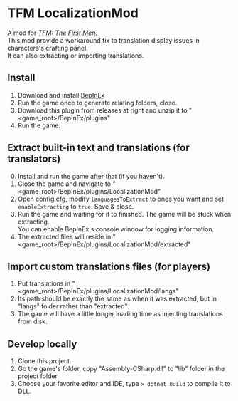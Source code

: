 # TFM LocalizationMod
A mod for [*TFM: The First Men*](https://store.steampowered.com/app/700820/).  
This mod provide a workaround fix to translation display issues in characters's crafting panel.  
It can also extracting or importing translations.

## Install
1. Download and install [BepInEx](https://github.com/BepInEx/BepInEx/releases/latest)
2. Run the game once to generate relating folders, close.
3. Download this plugin from releases at right and unzip it to "<game_root>/BepInEx/plugins"
4. Run the game.

## Extract built-in text and translations (for translators)
0. Install and run the game after that (if you haven't).
1. Close the game and navigate to "<game_root>/BepInEx/plugins/LocalizationMod"
2. Open config.cfg, modify `languagesToExtract` to ones you want and set `enableExtracting` to `true`. Save & close.
3. Run the game and waiting for it to finished. The game will be stuck when extracting.  
  You can enable BepInEx's console window for logging information.
4. The extracted files will reside in "<game_root>/BepInEx/plugins/LocalizationMod/extracted"

## Import custom translations files (for players)
1. Put translations in "<game_root>/BepInEx/plugins/LocalizationMod/langs" 
2. Its path should be exactly the same as when it was extracted, but in "langs" folder rather than "extracted".
3. The game will have a little longer loading time as injecting translations from disk.

## Develop locally
1. Clone this project.
2. Go the game's folder, copy "Assembly-CSharp.dll" to "lib" folder in the project folder
3. Choose your favorite editor and IDE, type `> dotnet build` to compile it to DLL.